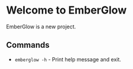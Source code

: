 # Welcome to EmberGlow

EmberGlow is a new project. 

## Commands

* `emberglow -h` - Print help message and exit.